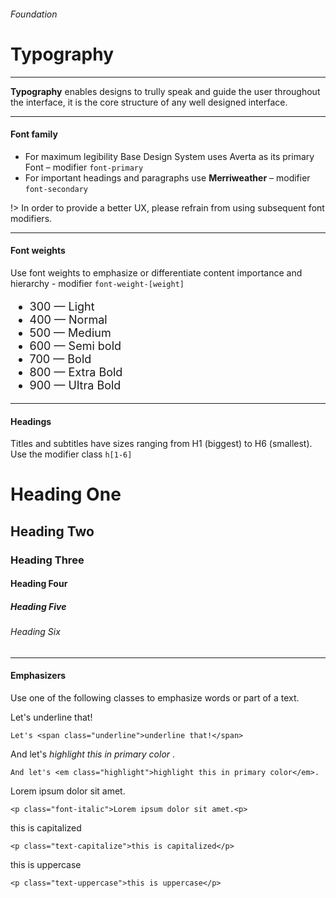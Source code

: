 <h6 class="text-muted text-uppercase">Foundation</h6>
<h1 class="h3 font-secondary">Typography</h1>
<hr class="border-bottom my-5">

<p class="font-primary">
    <strong class="font-weight-600">Typography</strong> enables designs to trully speak and guide the user throughout the interface, it is the core structure of any well designed interface.
</p>
<hr class="border-bottom my-5">

<h4 class="h4">Font family</h2>

<ul class="list text-primary">
    <li>For maximum legibility Base Design System uses <span class="font-weight-600">Averta</span> as its primary Font – modifier <code>font-primary</code></li>
    <li>For important headings and paragraphs use <strong class="font-weight-600 font-secondary">Merriweather</strong> – modifier <code>font-secondary</code></li>
</ul>

!> In order to provide a better UX, please refrain from using subsequent font modifiers.

<hr class="border-bottom my-5">
<h4 class="h4">Font weights</h4>
<p class="font-primary">Use font weights to emphasize or differentiate content importance and hierarchy - modifier <code>font-weight-[weight]</code>

<ul class="list" style="font-size: 1.125rem!important">
    <li class="my-1"><span class="font-weight-300 text-dark">300 — Light</span></li>
    <li class="my-1"><span class="font-weight-400 text-dark">400 — Normal</span></li>
    <li class="my-1"><span class="font-weight-500 text-dark">500 — Medium</span></li>
    <li class="my-1"><span class="font-weight-600 text-dark">600 — Semi bold</span></li>
    <li class="my-1"><span class="font-weight-700 text-dark">700 — Bold</span></li>
    <li class="my-1"><span class="font-weight-800 text-dark">800 — Extra Bold</span></li>
    <li class="my-1"><span class="font-weight-900 text-dark">900 — Ultra Bold</span></li>
</ul>

<hr class="border-bottom my-5">
<h4 class="h4">Headings</h4>
<p class="subtitle is-6 font-primary">
Titles and subtitles have sizes ranging from H1 (biggest) to H6 (smallest). 
Use the modifier class <code>h[1-6]</code>
</p>


<h1 class="h1 my-4">Heading One</h1>
<h2 class="h2 my-4">Heading Two</h1>
<h3 class="h3 my-4">Heading Three</h1>
<h4 class="h4 my-4">Heading Four</h1>
<h5 class="h5 my-4">Heading Five</h1>
<h6 class="h6 my-4">Heading Six</h1>

<hr class="border-bottom my-5">
<h4 class="h4">Emphasizers</h4>
<p class="font-primary">
Use one of the following classes to emphasize words or part of a text.
</p>

<div class="box">
    Let's <span class="underline">underline that!</span>
</div>

    Let's <span class="underline">underline that!</span>

<div class="box">
    And let's <em class="highlight"> highlight this in primary color </em>.
</div>

    And let's <em class="highlight">highlight this in primary color</em>.

<div class="box">
    <p class="font-italic font-primary">Lorem ipsum dolor sit amet.<p>
</div>

    <p class="font-italic">Lorem ipsum dolor sit amet.<p>

<div class="box">
    <p class="text-capitalize font-primary">this is capitalized</p>
</div>

    <p class="text-capitalize">this is capitalized</p>

<div class="box">
    <p class="text-uppercase font-primary">this is uppercase</p>
</div>

    <p class="text-uppercase">this is uppercase</p>
